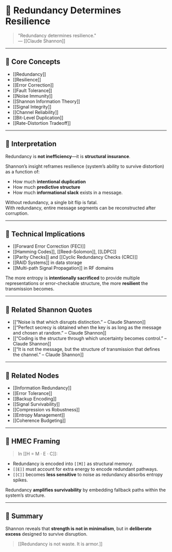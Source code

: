 # 🧱 Redundancy Determines Resilience

> "Redundancy determines resilience."  
> — [[Claude Shannon]]

---

## 🧠 Core Concepts

- [[Redundancy]]
- [[Resilience]]
- [[Error Correction]]
- [[Fault Tolerance]]
- [[Noise Immunity]]
- [[Shannon Information Theory]]
- [[Signal Integrity]]
- [[Channel Reliability]]
- [[Bit-Level Duplication]]
- [[Rate-Distortion Tradeoff]]

---

## 🧬 Interpretation

Redundancy is **not inefficiency**—it is **structural insurance**.

Shannon’s insight reframes resilience (system’s ability to survive distortion) as a function of:

- How much **intentional duplication**
- How much **predictive structure**
- How much **informational slack**
exists in a message.

Without redundancy, a single bit flip is fatal.  
With redundancy, entire message segments can be reconstructed after corruption.

---

## 🔁 Technical Implications

- [[Forward Error Correction (FEC)]]
- [[Hamming Codes]], [[Reed–Solomon]], [[LDPC]]
- [[Parity Checks]] and [[Cyclic Redundancy Checks (CRC)]]
- [[RAID Systems]] in data storage
- [[Multi-path Signal Propagation]] in RF domains

The more entropy is **intentionally sacrificed** to provide multiple representations or error-checkable structure, the more **resilient** the transmission becomes.

---

## 🔗 Related Shannon Quotes

- [[“Noise is that which disrupts distinction.” – Claude Shannon]]
- [[“Perfect secrecy is obtained when the key is as long as the message and chosen at random.” – Claude Shannon]]
- [[“Coding is the structure through which uncertainty becomes control.” – Claude Shannon]]
- [[“It is not the message, but the structure of transmission that defines the channel.” – Claude Shannon]]

---

## 📂 Related Nodes

- [[Information Redundancy]]
- [[Error Tolerance]]
- [[Backup Encoding]]
- [[Signal Survivability]]
- [[Compression vs Robustness]]
- [[Entropy Management]]
- [[Coherence Budgeting]]

---

## 🧬 HMEC Framing

> In [[H = M · E · C]]:

- Redundancy is encoded into `[[M]]` as structural memory.
- `[[E]]` must account for extra energy to encode redundant pathways.
- `[[C]]` becomes **less sensitive** to noise as redundancy absorbs entropy spikes.

Redundancy **amplifies survivability** by embedding fallback paths within the system’s structure.

---

## 🧩 Summary

Shannon reveals that **strength is not in minimalism**, but in **deliberate excess** designed to survive disruption.

> [[Redundancy is not waste. It is armor.]]
